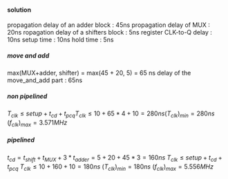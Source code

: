 #### solution

propagation delay of an adder block   : 45ns
propagation delay of MUX                       : 20ns
ropagation delay of a shifters block     :  5ns
register CLK-to-Q delay                           : 10ns
setup time                                                       : 10ns
hold time                                                         :  5ns


##### move and add
max(MUX+adder, shifter) = max(45 + 20, 5) = 65 ns
delay of the move_and_add part	     : 65ns


##### non pipelined
$T_{clk} \leq setup + t_{cd} + t_{pcq}​$
$T_{clk} \leq 10 + 65 * 4 + 10 = 280ns​$
$(T_{clk})_{min} = 280ns​$
$(f_{clk})_{max} = 3.571 MHz​$

##### pipelined
$t_{cd} = t_{shift} + t_{MUX} + 3 * t_{adder} = 5 + 20 + 45 * 3 = 160ns$
$T_{clk} \leq setup + t_{cd} + t_{pcq}$
$T_{clk} \leq 10 + 160 + 10 = 180ns$
$(T_{clk})_{min} = 180ns$
$(f_{clk})_{max} = 5.556 MHz​$